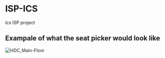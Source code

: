 # ISP-ICS
Ics ISP project 
## Exampale of what the seat picker would look like
![HDC_Main-Floor](https://github.com/dancoopper/ISP-ICS/assets/88119677/8def0f1a-00ba-4961-8ee1-49b0868f05bb)
